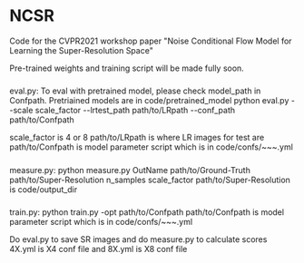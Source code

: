 # NCSR

Code for the CVPR2021 workshop paper "Noise Conditional Flow Model for Learning the Super-Resolution Space" 

Pre-trained weights and training script will be made fully soon.

#####

eval.py:
To eval with pretrained model, please check model_path in Confpath. Pretriained models are in code/pretrained_model
python eval.py --scale scale_factor --lrtest_path path/to/LRpath --conf_path path/to/Confpath

scale_factor is 4 or 8
path/to/LRpath is where LR images for test are
path/to/Confpath is model parameter script which is in code/confs/~~~.yml

#####
measure.py:
python measure.py OutName path/to/Ground-Truth path/to/Super-Resolution n_samples scale_factor 
path/to/Super-Resolution is code/output_dir

#####
train.py:
python train.py -opt path/to/Confpath
path/to/Confpath is model parameter script which is in code/confs/~~~.yml

Do eval.py to save SR images and do measure.py to calculate scores
4X.yml is X4 conf file and 8X.yml is X8 conf file


